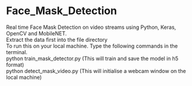 # Face_Mask_Detection
Real time Face Mask Detection on video streams using Python, Keras, OpenCV and MobileNET.                                                                                                             
Extract the data first into the file directory                                           
To run this on your local machine. Type the following commands in the terminal.                                                                           
python train_mask_detector.py (This will train and save the model in h5 format)                                                    
python detect_mask_video.py (This will initialise a webcam window on the local machine)                            



